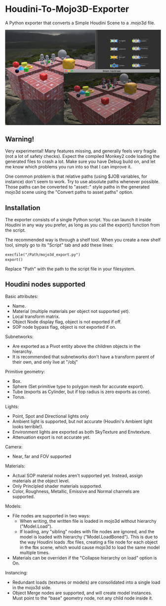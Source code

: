 # Houdini-To-Mojo3D-Exporter
A Python exporter that converts a Simple Houdini Scene to a .mojo3d file.

<img src="./screenshots/houdini_test.png" width="2036" />

## Warning!

Very experimental! Many features missing, and generally feels very fragile (not a lot of safety checks). Expect the compiled Monkey2 code loading the generated files to crash a lot. Make sure you have Debug build on, and let me know which problems you run into so that I can improve it.

One common problem is that relative paths (using $JOB variables, for instance) don't seem to work. Try to use absolute paths whenever possible. Those paths can be converted to "asset::" style paths in the generated mojo3d scene using the "Convert paths to asset paths" option.

## Installation
The exporter consists of a single Python script. You can launch it inside Houdini in any way you prefer, as long as you call the export() function from the script.

The recommended way is through a shelf tool. When you create a new shelf tool, simply go to its "Script" tab and add these lines:
```
execfile("/Path/mojo3d_export.py")
export()
```
Replace "Path" with the path to the script file in your filesystem.

## Houdini nodes supported

Basic attributes:
- Name.
- Material (multiple materials per object not supported yet).
- Local transform matrix.
- Object Node display flag, object is not exported if off.
- SOP node bypass flag, object is not exported if on.

Subnetworks:
- Are exported as a Pivot entity above the children objects in the hierarchy.
- It is recommended that subnetworks don't have a transform parent of their own, and only live at "/obj"

Primitive geometry:
 - Box.
 - Sphere (Set primitive type to polygon mesh for accurate export).
 - Tube (exports as Cylinder, but if top radius is zero exports as cone).
 - Torus.
 
 Lights:
 - Point, Spot and Directional lights only
 - Ambient light is supported, but not accurate (Houdini's Ambient light looks terrible!).
 - Environment lights are exported as both SkyTexture and Envtexture.
 - Attenuation export is not accurate yet.
 
 Camera:
 - Near, far and FOV supported
 
 Materials:
 - Actual SOP material nodes aren't supported yet. Instead, assign materials at the object level.
 - Only Principled shader materials supported.
 - Color, Roughness, Metallic, Emissive and Normal channels are supported.
 
 Models:
 - File nodes are supported in two ways:
    - When writing, the written file is loaded in mojo3d without hierarchy ("Model.Load").
    - If loading, any "sibling" nodes with file nodes are ignored, and the model is loaded with hierarchy ("Model.LoadBoned"). This is due to the way Houdini loads .fbx files, creating a file node for each object in the fbx scene, which would cause mojo3d to load the same model multiple times.
 - Materials can be overriden if the "Collapse hierarchy on load" option is On.
 
 Instancing:
 - Redundant loads (textures or models) are consolidated into a single load in the mojo3d side.
 - Object Merge nodes are supported, and will create model instances. Must point to the "base" geometry node, not any child node inside it.
  
